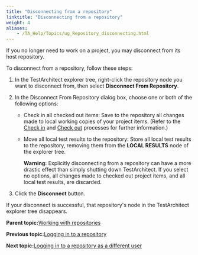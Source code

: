 ```yaml
--- 
title: "Disconnecting from a repository"
linktitle: "Disconnecting from a repository"
weight: 4
aliases: 
    - /TA_Help/Topics/ug_Repository_disconnecting.html
---
```


If you no longer need to work on a project, you may disconnect from its host repository.

To disconnect from a repository, follow these steps:

1.  In the TestArchitect explorer tree, right-click the repository node you want to disconnect from, then select **Disconnect From Repository**.

2.  In the Disconnect From Repository dialog box, choose one or both of the following options:

    -   Check in all checked out items: Save to the repository all changes made to local working copies of your project items. \(Refer to the [Check in](Project_items_checkin.html) and [Check out](Project_items_checkout.html) processes for further information.\)
    -   Move all local test results to the repository: Store all local test results to the repository, removing them from the **LOCAL RESULTS** node of the explorer tree.

        **Warning:** Explicitly disconnecting from a repository can have a more drastic effect than simply shutting down TestArchitect. If you select no options, all changes made to checked out project items, and all local test results, are discarded.

3.  Click the **Disconnect** button.


If your disconnect is successful, that repository's node in the TestArchitect explorer tree disappears.

**Parent topic:**[Working with repositories](/TA_Help/Topics/Getting_started_overview_working_with_repositories.html)

**Previous topic:**[Logging in to a repository](/TA_Help/Topics/Getting_started_overview_working_with_TestArchitect_client_logging.html)

**Next topic:**[Logging in to a repository as a different user](/TA_Help/Topics/ug_logging_as_different_user.html)

